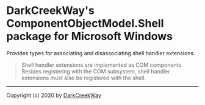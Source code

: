 ﻿# DarkCreekWay's ComponentObjectModel&#46;Shell package for Microsoft Windows

Provides types for associating and disassociating shell handler extensions.

> Shell handler extensions are implemented as COM components.
> Besides registering with the COM subsystem, shell handler extensions must also be registered with the shell.

---

Copyright (c) 2020 by [DarkCreekWay](https://github.com/DarkCreekWay)

